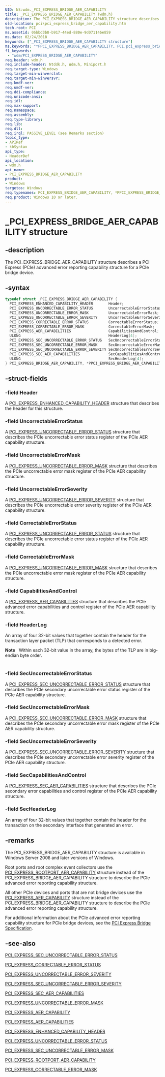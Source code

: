 ```yaml
---
UID: NS:wdm._PCI_EXPRESS_BRIDGE_AER_CAPABILITY
title: _PCI_EXPRESS_BRIDGE_AER_CAPABILITY (wdm.h)
description: The PCI_EXPRESS_BRIDGE_AER_CAPABILITY structure describes a PCI Express (PCIe) advanced error reporting capability structure for a PCIe bridge device.
old-location: pci\pci_express_bridge_aer_capability.htm
tech.root: PCI
ms.assetid: 06bbd3b8-b917-44ed-880e-9d071146e859
ms.date: 02/24/2018
keywords: ["_PCI_EXPRESS_BRIDGE_AER_CAPABILITY structure"]
ms.keywords: "*PPCI_EXPRESS_BRIDGE_AER_CAPABILITY, PCI.pci_express_bridge_aer_capability, PCI_EXPRESS_BRIDGE_AER_CAPABILITY, PCI_EXPRESS_BRIDGE_AER_CAPABILITY structure [Buses], PPCI_EXPRESS_BRIDGE_AER_CAPABILITY, PPCI_EXPRESS_BRIDGE_AER_CAPABILITY structure pointer [Buses], _PCI_EXPRESS_BRIDGE_AER_CAPABILITY, pci_struct_ccc11a2c-4380-44b4-8404-d7d9931887b6.xml, wdm/PCI_EXPRESS_BRIDGE_AER_CAPABILITY, wdm/PPCI_EXPRESS_BRIDGE_AER_CAPABILITY"
f1_keywords:
 - "wdm/PCI_EXPRESS_BRIDGE_AER_CAPABILITY"
req.header: wdm.h
req.include-header: Ntddk.h, Wdm.h, Miniport.h
req.target-type: Windows
req.target-min-winverclnt:
req.target-min-winversvr:
req.kmdf-ver:
req.umdf-ver:
req.ddi-compliance:
req.unicode-ansi:
req.idl:
req.max-support:
req.namespace:
req.assembly:
req.type-library:
req.lib:
req.dll:
req.irql: PASSIVE_LEVEL (see Remarks section)
topic_type:
- APIRef
- kbSyntax
api_type:
- HeaderDef
api_location:
- wdm.h
api_name:
- PCI_EXPRESS_BRIDGE_AER_CAPABILITY
product:
- Windows
targetos: Windows
req.typenames: PCI_EXPRESS_BRIDGE_AER_CAPABILITY, *PPCI_EXPRESS_BRIDGE_AER_CAPABILITY
req.product: Windows 10 or later.
---
```


# _PCI_EXPRESS_BRIDGE_AER_CAPABILITY structure


## -description


The PCI_EXPRESS_BRIDGE_AER_CAPABILITY structure describes a PCI Express (PCIe) advanced error reporting capability structure for a PCIe bridge device.


## -syntax


```cpp
typedef struct _PCI_EXPRESS_BRIDGE_AER_CAPABILITY {
  PCI_EXPRESS_ENHANCED_CAPABILITY_HEADER       Header;
  PCI_EXPRESS_UNCORRECTABLE_ERROR_STATUS       UncorrectableErrorStatus;
  PCI_EXPRESS_UNCORRECTABLE_ERROR_MASK         UncorrectableErrorMask;
  PCI_EXPRESS_UNCORRECTABLE_ERROR_SEVERITY     UncorrectableErrorSeverity;
  PCI_EXPRESS_CORRECTABLE_ERROR_STATUS         CorrectableErrorStatus;
  PCI_EXPRESS_CORRECTABLE_ERROR_MASK           CorrectableErrorMask;
  PCI_EXPRESS_AER_CAPABILITIES                 CapabilitiesAndControl;
  ULONG                                        HeaderLog[4];
  PCI_EXPRESS_SEC_UNCORRECTABLE_ERROR_STATUS   SecUncorrectableErrorStatus;
  PCI_EXPRESS_SEC_UNCORRECTABLE_ERROR_MASK     SecUncorrectableErrorMask;
  PCI_EXPRESS_SEC_UNCORRECTABLE_ERROR_SEVERITY SecUncorrectableErrorSeverity;
  PCI_EXPRESS_SEC_AER_CAPABILITIES             SecCapabilitiesAndControl;
  ULONG                                        SecHeaderLog[4];
} PCI_EXPRESS_BRIDGE_AER_CAPABILITY, *PPCI_EXPRESS_BRIDGE_AER_CAPABILITY;
```


## -struct-fields




### -field Header

A <a href="https://docs.microsoft.com/windows-hardware/drivers/ddi/wdm/ns-wdm-_pci_express_enhanced_capability_header">PCI_EXPRESS_ENHANCED_CAPABILITY_HEADER</a> structure that describes the header for this structure.


### -field UncorrectableErrorStatus

A <a href="https://docs.microsoft.com/windows-hardware/drivers/ddi/wdm/ns-wdm-_pci_express_uncorrectable_error_status">PCI_EXPRESS_UNCORRECTABLE_ERROR_STATUS</a> structure that describes the PCIe uncorrectable error status register of the PCIe AER capability structure.


### -field UncorrectableErrorMask

A <a href="https://docs.microsoft.com/windows-hardware/drivers/ddi/wdm/ns-wdm-_pci_express_uncorrectable_error_mask">PCI_EXPRESS_UNCORRECTABLE_ERROR_MASK</a> structure that describes the PCIe uncorrectable error mask register of the PCIe AER capability structure.


### -field UncorrectableErrorSeverity

A <a href="https://docs.microsoft.com/windows-hardware/drivers/ddi/wdm/ns-wdm-_pci_express_uncorrectable_error_severity">PCI_EXPRESS_UNCORRECTABLE_ERROR_SEVERITY</a> structure that describes the PCIe uncorrectable error severity register of the PCIe AER capability structure.


### -field CorrectableErrorStatus

A <a href="https://docs.microsoft.com/windows-hardware/drivers/ddi/wdm/ns-wdm-_pci_express_uncorrectable_error_status">PCI_EXPRESS_UNCORRECTABLE_ERROR_STATUS</a> structure that describes the PCIe uncorrectable error status register of the PCIe AER capability structure.


### -field CorrectableErrorMask

A <a href="https://docs.microsoft.com/windows-hardware/drivers/ddi/wdm/ns-wdm-_pci_express_uncorrectable_error_mask">PCI_EXPRESS_UNCORRECTABLE_ERROR_MASK</a> structure that describes the PCIe uncorrectable error mask register of the PCIe AER capability structure.


### -field CapabilitiesAndControl

A <a href="https://docs.microsoft.com/windows-hardware/drivers/ddi/wdm/ns-wdm-_pci_express_aer_capabilities">PCI_EXPRESS_AER_CAPABILITIES</a> structure that describes the PCIe advanced error capabilities and control register of the PCIe AER capability structure.


### -field HeaderLog

An array of four 32-bit values that together contain the header for the transaction layer packet (TLP) that corresponds to a detected error.

<div class="alert"><b>Note</b>    Within each 32-bit value in the array, the bytes of the TLP are in big-endian byte order.</div>
<div> </div>

### -field SecUncorrectableErrorStatus

A <a href="https://docs.microsoft.com/windows-hardware/drivers/ddi/wdm/ns-wdm-_pci_express_sec_uncorrectable_error_status">PCI_EXPRESS_SEC_UNCORRECTABLE_ERROR_STATUS</a> structure that describes the PCIe secondary uncorrectable error status register of the PCIe AER capability structure.


### -field SecUncorrectableErrorMask

A <a href="https://docs.microsoft.com/windows-hardware/drivers/ddi/wdm/ns-wdm-_pci_express_sec_uncorrectable_error_mask">PCI_EXPRESS_SEC_UNCORRECTABLE_ERROR_MASK</a> structure that describes the PCIe secondary uncorrectable error mask register of the PCIe AER capability structure.


### -field SecUncorrectableErrorSeverity

A <a href="https://docs.microsoft.com/windows-hardware/drivers/ddi/wdm/ns-wdm-_pci_express_sec_uncorrectable_error_severity">PCI_EXPRESS_SEC_UNCORRECTABLE_ERROR_SEVERITY</a> structure that describes the PCIe secondary uncorrectable error severity register of the PCIe AER capability structure.


### -field SecCapabilitiesAndControl

A <a href="https://docs.microsoft.com/windows-hardware/drivers/ddi/wdm/ns-wdm-_pci_express_sec_aer_capabilities">PCI_EXPRESS_SEC_AER_CAPABILITIES</a> structure that describes the PCIe secondary error capabilities and control register of the PCIe AER capability structure.


### -field SecHeaderLog

An array of four 32-bit values that together contain the header for the transaction on the secondary interface that generated an error.


## -remarks



The PCI_EXPRESS_BRIDGE_AER_CAPABILITY structure is available in Windows Server 2008 and later versions of Windows.

Root ports and root complex event collectors use the <a href="https://docs.microsoft.com/windows-hardware/drivers/ddi/wdm/ns-wdm-_pci_express_rootport_aer_capability">PCI_EXPRESS_ROOTPORT_AER_CAPABILITY</a> structure instead of the PCI_EXPRESS_BRIDGE_AER_CAPABILITY structure to describe the PCIe advanced error reporting capability structure.

All other PCIe devices and ports that are not bridge devices use the <a href="https://docs.microsoft.com/windows-hardware/drivers/ddi/wdm/ns-wdm-_pci_express_aer_capability">PCI_EXPRESS_AER_CAPABILITY</a> structure instead of the PCI_EXPRESS_BRIDGE_AER_CAPABILITY structure to describe the PCIe advanced error reporting capability structure.

For additional information about the PCIe advanced error reporting capability structure for PCIe bridge devices, see the <a href="https://go.microsoft.com/fwlink/p/?linkid=69486">PCI Express Bridge Specification</a>.




## -see-also

<a href="https://docs.microsoft.com/windows-hardware/drivers/ddi/wdm/ns-wdm-_pci_express_sec_uncorrectable_error_status">PCI_EXPRESS_SEC_UNCORRECTABLE_ERROR_STATUS</a>



<a href="https://docs.microsoft.com/windows-hardware/drivers/ddi/wdm/ns-wdm-_pci_express_correctable_error_status">PCI_EXPRESS_CORRECTABLE_ERROR_STATUS</a>



<a href="https://docs.microsoft.com/windows-hardware/drivers/ddi/wdm/ns-wdm-_pci_express_uncorrectable_error_severity">PCI_EXPRESS_UNCORRECTABLE_ERROR_SEVERITY</a>



<a href="https://docs.microsoft.com/windows-hardware/drivers/ddi/wdm/ns-wdm-_pci_express_sec_uncorrectable_error_severity">PCI_EXPRESS_SEC_UNCORRECTABLE_ERROR_SEVERITY</a>



<a href="https://docs.microsoft.com/windows-hardware/drivers/ddi/wdm/ns-wdm-_pci_express_sec_aer_capabilities">PCI_EXPRESS_SEC_AER_CAPABILITIES</a>



<a href="https://docs.microsoft.com/windows-hardware/drivers/ddi/wdm/ns-wdm-_pci_express_uncorrectable_error_mask">PCI_EXPRESS_UNCORRECTABLE_ERROR_MASK</a>



<a href="https://docs.microsoft.com/windows-hardware/drivers/ddi/wdm/ns-wdm-_pci_express_aer_capability">PCI_EXPRESS_AER_CAPABILITY</a>



<a href="https://docs.microsoft.com/windows-hardware/drivers/ddi/wdm/ns-wdm-_pci_express_aer_capabilities">PCI_EXPRESS_AER_CAPABILITIES</a>



<a href="https://docs.microsoft.com/windows-hardware/drivers/ddi/wdm/ns-wdm-_pci_express_enhanced_capability_header">PCI_EXPRESS_ENHANCED_CAPABILITY_HEADER</a>



<a href="https://docs.microsoft.com/windows-hardware/drivers/ddi/wdm/ns-wdm-_pci_express_uncorrectable_error_status">PCI_EXPRESS_UNCORRECTABLE_ERROR_STATUS</a>



<a href="https://docs.microsoft.com/windows-hardware/drivers/ddi/wdm/ns-wdm-_pci_express_sec_uncorrectable_error_mask">PCI_EXPRESS_SEC_UNCORRECTABLE_ERROR_MASK</a>



<a href="https://docs.microsoft.com/windows-hardware/drivers/ddi/wdm/ns-wdm-_pci_express_rootport_aer_capability">PCI_EXPRESS_ROOTPORT_AER_CAPABILITY</a>



<a href="https://docs.microsoft.com/windows-hardware/drivers/ddi/wdm/ns-wdm-_pci_express_correctable_error_mask">PCI_EXPRESS_CORRECTABLE_ERROR_MASK</a>



 

 


